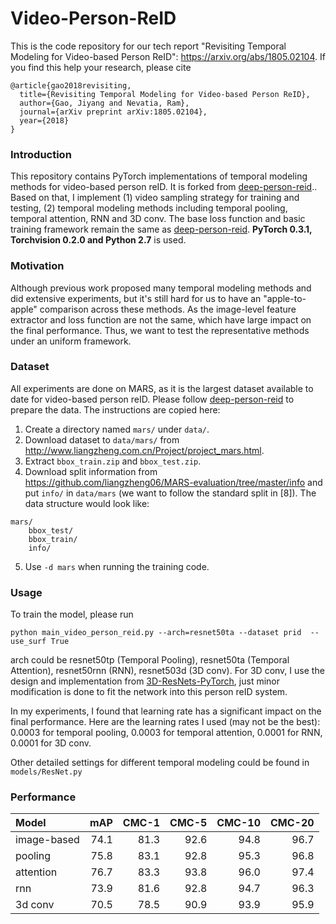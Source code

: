 # Video-Person-ReID

This is the code repository for our tech report "Revisiting Temporal Modeling for Video-based Person ReID": https://arxiv.org/abs/1805.02104.
If you find this help your research, please cite

    @article{gao2018revisiting,
      title={Revisiting Temporal Modeling for Video-based Person ReID},
      author={Gao, Jiyang and Nevatia, Ram},
      journal={arXiv preprint arXiv:1805.02104},
      year={2018}
    }

### Introduction
This repository contains PyTorch implementations of temporal modeling methods for video-based person reID. It is forked from [deep-person-reid](https://github.com/KaiyangZhou/deep-person-reid).. Based on that, I implement (1) video sampling strategy for training and testing, (2) temporal modeling methods including temporal pooling, temporal attention, RNN and 3D conv. The base loss function and basic training framework remain the same as [deep-person-reid](https://github.com/KaiyangZhou/deep-person-reid). **PyTorch 0.3.1, Torchvision 0.2.0 and Python 2.7** is used.

### Motivation
Although previous work proposed many temporal modeling methods and did extensive experiments, but it's still hard for us to have an "apple-to-apple" comparison across these methods. As the image-level feature extractor and loss function are not the same, which have large impact on the final performance. Thus, we want to test the representative methods under an uniform framework.

### Dataset
All experiments are done on MARS, as it is the largest dataset available to date for video-based person reID. Please follow [deep-person-reid](https://github.com/KaiyangZhou/deep-person-reid) to prepare the data. The instructions are copied here: 

1. Create a directory named `mars/` under `data/`.
2. Download dataset to `data/mars/` from http://www.liangzheng.com.cn/Project/project_mars.html.
3. Extract `bbox_train.zip` and `bbox_test.zip`.
4. Download split information from https://github.com/liangzheng06/MARS-evaluation/tree/master/info and put `info/` in `data/mars` (we want to follow the standard split in [8]). The data structure would look like:
```
mars/
    bbox_test/
    bbox_train/
    info/
```
5. Use `-d mars` when running the training code.

### Usage
To train the model, please run

    python main_video_person_reid.py --arch=resnet50ta --dataset prid  --use_surf True
arch could be resnet50tp (Temporal Pooling), resnet50ta (Temporal Attention), resnet50rnn (RNN), resnet503d (3D conv). For 3D conv, I use the design and implementation from [3D-ResNets-PyTorch](https://github.com/kenshohara/3D-ResNets-PyTorch), just minor modification is done to fit the network into this person reID system.

In my experiments, I found that learning rate has a significant impact on the final performance. Here are the learning rates I used (may not be the best): 0.0003 for temporal pooling, 0.0003 for temporal attention, 0.0001 for RNN, 0.0001 for 3D conv.

Other detailed settings for different temporal modeling could be found in `models/ResNet.py`

### Performance

| Model            | mAP |CMC-1 | CMC-5 | CMC-10 | CMC-20 |
| :--------------- | ----------: | ----------: | ----------: | ----------: | ----------: | 
| image-based      |   74.1  | 81.3 | 92.6 | 94.8 | 96.7 |
| pooling    |   75.8  | 83.1 | 92.8 | 95.3 | 96.8   |
| attention    |  76.7 | 83.3 | 93.8 | 96.0 | 97.4 |
| rnn    |   73.9 | 81.6 | 92.8 | 94.7 | 96.3 |
| 3d conv    |  70.5 | 78.5 | 90.9 | 93.9 | 95.9 |
